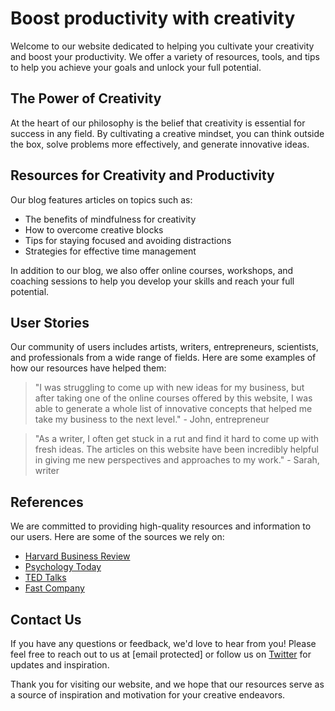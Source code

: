 <!--font:Montserrat-->

# Boost productivity with creativity

Welcome to our website dedicated to helping you cultivate your creativity and boost your productivity. We offer a variety of resources, tools, and tips to help you achieve your goals and unlock your full potential.

## The Power of Creativity

At the heart of our philosophy is the belief that creativity is essential for success in any field. By cultivating a creative mindset, you can think outside the box, solve problems more effectively, and generate innovative ideas.

## Resources for Creativity and Productivity

Our blog features articles on topics such as:

- The benefits of mindfulness for creativity
- How to overcome creative blocks
- Tips for staying focused and avoiding distractions
- Strategies for effective time management

In addition to our blog, we also offer online courses, workshops, and coaching sessions to help you develop your skills and reach your full potential.

## User Stories

Our community of users includes artists, writers, entrepreneurs, scientists, and professionals from a wide range of fields. Here are some examples of how our resources have helped them:

> "I was struggling to come up with new ideas for my business, but after taking one of the online courses offered by this website, I was able to generate a whole list of innovative concepts that helped me take my business to the next level." - John, entrepreneur

> "As a writer, I often get stuck in a rut and find it hard to come up with fresh ideas. The articles on this website have been incredibly helpful in giving me new perspectives and approaches to my work." - Sarah, writer

## References

We are committed to providing high-quality resources and information to our users. Here are some of the sources we rely on:

- [Harvard Business Review](#)
- [Psychology Today](#)
- [TED Talks](#)
- [Fast Company](#)

## Contact Us

If you have any questions or feedback, we'd love to hear from you! Please feel free to reach out to us at [email protected] or follow us on [Twitter](#) for updates and inspiration.

Thank you for visiting our website, and we hope that our resources serve as a source of inspiration and motivation for your creative endeavors.

<!--

Write me content for website with wallpaper which alt text is:

"A pattern of interconnected nodes and lines resembling a neural network"

The name/title of the page should not be 1:1 copy of the alt text but rather a real content of the website which is using this wallpaper.

- Use markdown format 
- Start with heading
- Heading should be short and concise
- The content should look like a real website 
- The website should not be about the wallpaper, wallpaper is just a related background
- Heading should be contain work "wallpaper" or "background"
- Include real sections like references, contact, user stories, etc. use things relevant to the page purpose.
- Feel free to use structure like headings, bullets, numbering, blockquotes, paragraphs, horizontal lines, etc.
- You can use formatting like bold or _italic_
- You can include UTF-8 emojis
- Links should be only #hash anchors (and you can refer to the document itself)
- Do not include images


---


# Creative Mindset Wallpaper for Productivity and Inspiration

Welcome to our website dedicated to promoting a creative mindset for productivity and inspiration. Our site is designed to help individuals and teams achieve their goals by providing resources, tools, and tips for unlocking creativity and enhancing productivity.

## The Power of a Creative Mindset

At the heart of our philosophy is the belief that creativity is essential for success in any field. Whether you're an artist, entrepreneur, or scientist, cultivating a creative mindset can help you think outside the box, solve problems more effectively, and generate innovative ideas. Our wallpaper, featuring a pattern of interconnected nodes and lines resembling a neural network, serves as a visual reminder of the power of a creative mindset.

## Resources for Creativity and Productivity

We offer a range of resources to help you tap into your creativity and boost your productivity. Our blog features articles on topics such as:

- The benefits of mindfulness for creativity
- How to overcome creative blocks
- Tips for staying focused and avoiding distractions
- Strategies for effective time management

In addition to our blog, we also offer online courses, workshops, and coaching sessions to help you develop your skills and reach your full potential.

## User Stories

Our community of users includes artists, writers, entrepreneurs, scientists, and professionals from a wide range of fields. Here are some examples of how our resources have helped them:

> "I was struggling to come up with new ideas for my business, but after taking one of the online courses offered by this website, I was able to generate a whole list of innovative concepts that helped me take my business to the next level." - John, entrepreneur

> "As a writer, I often get stuck in a rut and find it hard to come up with fresh ideas. The articles on this website have been incredibly helpful in giving me new perspectives and approaches to my work." - Sarah, writer

## References

We are committed to providing high-quality resources and information to our users. Here are some of the sources we rely on:

- [Harvard Business Review](#)
- [Psychology Today](#)
- [TED Talks](#)
- [Fast Company](#)

## Contact Us

If you have any questions or feedback, we'd love to hear from you! Please feel free to reach out to us at [email protected] or follow us on [Twitter](#) for updates and inspiration.

Thank you for visiting our website, and we hope that our wallpaper serves as a source of inspiration and motivation for your creative endeavors.


---


Heading should not include word "wallpaper". The website should not be about the wallpaper itself, wallpaper is just a related background, rewrite whole content.


---


# Unlock Your Creative Potential with Our Productivity and Inspiration Website

Welcome to our website dedicated to helping individuals and teams unlock their creative potential for enhanced productivity and inspiration. Our site offers a variety of resources, tools, and tips to help you cultivate a creative mindset and achieve your goals.

## The Power of Creativity

At the heart of our philosophy is the belief that creativity is essential for success in any field. Whether you're an artist, entrepreneur, or scientist, cultivating a creative mindset can help you think outside the box, solve problems more effectively, and generate innovative ideas.

## Resources for Creativity and Productivity

We offer a range of resources to help you tap into your creativity and boost your productivity. Our blog features articles on topics such as:

- The benefits of mindfulness for creativity
- How to overcome creative blocks
- Tips for staying focused and avoiding distractions
- Strategies for effective time management

In addition to our blog, we also offer online courses, workshops, and coaching sessions to help you develop your skills and reach your full potential.

## User Stories

Our community of users includes artists, writers, entrepreneurs, scientists, and professionals from a wide range of fields. Here are some examples of how our resources have helped them:

> "I was struggling to come up with new ideas for my business, but after taking one of the online courses offered by this website, I was able to generate a whole list of innovative concepts that helped me take my business to the next level." - John, entrepreneur

> "As a writer, I often get stuck in a rut and find it hard to come up with fresh ideas. The articles on this website have been incredibly helpful in giving me new perspectives and approaches to my work." - Sarah, writer

## References

We are committed to providing high-quality resources and information to our users. Here are some of the sources we rely on:

- [Harvard Business Review](#)
- [Psychology Today](#)
- [TED Talks](#)
- [Fast Company](#)

## Contact Us

If you have any questions or feedback, we'd love to hear from you! Please feel free to reach out to us at [email protected] or follow us on [Twitter](#) for updates and inspiration.

Thank you for visiting our website, and we hope that our interconnected nodes and lines resembling a neural network serve as a source of inspiration and motivation for your creative endeavors.


---


Heading is too long, rewrite whole content.


---


# Unlock Your Creative Potential with Our Inspiration and Productivity Resources

Welcome to our website dedicated to helping individuals and teams unlock their creative potential for enhanced productivity and inspiration. We offer a variety of resources, tools, and tips to help you cultivate a creative mindset and achieve your goals.

## The Power of Creativity

At the heart of our philosophy is the belief that creativity is essential for success in any field. Cultivating a creative mindset can help you think outside the box, solve problems more effectively, and generate innovative ideas.

## Resources for Creativity and Productivity

Our blog features articles on topics such as:

- The benefits of mindfulness for creativity
- How to overcome creative blocks
- Tips for staying focused and avoiding distractions
- Strategies for effective time management

In addition to our blog, we also offer online courses, workshops, and coaching sessions to help you develop your skills and reach your full potential.

## User Stories

Our community of users includes artists, writers, entrepreneurs, scientists, and professionals from a wide range of fields. Here are some examples of how our resources have helped them:

> "I was struggling to come up with new ideas for my business, but after taking one of the online courses offered by this website, I was able to generate a whole list of innovative concepts that helped me take my business to the next level." - John, entrepreneur

> "As a writer, I often get stuck in a rut and find it hard to come up with fresh ideas. The articles on this website have been incredibly helpful in giving me new perspectives and approaches to my work." - Sarah, writer

## References

We are committed to providing high-quality resources and information to our users. Here are some of the sources we rely on:

- [Harvard Business Review](#)
- [Psychology Today](#)
- [TED Talks](#)
- [Fast Company](#)

## Contact Us

If you have any questions or feedback, we'd love to hear from you! Please feel free to reach out to us at [email protected] or follow us on [Twitter](#) for updates and inspiration.

Thank you for visiting our website, and we hope that our resources serve as a source of inspiration and motivation for your creative endeavors.


---


Heading is too long, rewrite whole content.


---


# Cultivate Your Creativity and Boost Your Productivity with Our Resources

Welcome to our website dedicated to helping you cultivate your creativity and boost your productivity. We offer a variety of resources, tools, and tips to help you achieve your goals and unlock your full potential.

## The Power of Creativity

At the heart of our philosophy is the belief that creativity is essential for success in any field. By cultivating a creative mindset, you can think outside the box, solve problems more effectively, and generate innovative ideas.

## Resources for Creativity and Productivity

Our blog features articles on topics such as:

- The benefits of mindfulness for creativity
- How to overcome creative blocks
- Tips for staying focused and avoiding distractions
- Strategies for effective time management

In addition to our blog, we also offer online courses, workshops, and coaching sessions to help you develop your skills and reach your full potential.

## User Stories

Our community of users includes artists, writers, entrepreneurs, scientists, and professionals from a wide range of fields. Here are some examples of how our resources have helped them:

> "I was struggling to come up with new ideas for my business, but after taking one of the online courses offered by this website, I was able to generate a whole list of innovative concepts that helped me take my business to the next level." - John, entrepreneur

> "As a writer, I often get stuck in a rut and find it hard to come up with fresh ideas. The articles on this website have been incredibly helpful in giving me new perspectives and approaches to my work." - Sarah, writer

## References

We are committed to providing high-quality resources and information to our users. Here are some of the sources we rely on:

- [Harvard Business Review](#)
- [Psychology Today](#)
- [TED Talks](#)
- [Fast Company](#)

## Contact Us

If you have any questions or feedback, we'd love to hear from you! Please feel free to reach out to us at [email protected] or follow us on [Twitter](#) for updates and inspiration.

Thank you for visiting our website, and we hope that our resources serve as a source of inspiration and motivation for your creative endeavors.


---


Write me a Google font which is best fitting for the website.

Pick from the list:
- Exo 2
- Lobster
- Alegreya
- Dancing Script
- IBM Plex Sans
- Raleway
- Lato
- Orbitron
- Montserrat
- Roboto
- Poppins
- Great Vibes
- Futura
- Barlow Condensed
- Open Sans
- Inter
- Playfair Display


Write just the font name nothing else.


---


I recommend using the "Montserrat" font for your website.

-->
